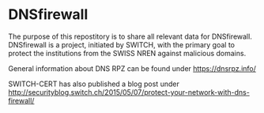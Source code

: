 # DNSfirewall
The purpose of this repostitory is to share all relevant data for DNSfirewall.
DNSfirewall is a project, initiated by SWITCH, with the primary goal to protect the institutions from the SWISS NREN against malicious domains. 

General information about DNS RPZ can be found under
https://dnsrpz.info/

SWITCH-CERT has also published a blog post under
http://securityblog.switch.ch/2015/05/07/protect-your-network-with-dns-firewall/

